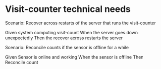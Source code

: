 # Visit-counter technical needs

Scenario: Recover across restarts of the server
that runs the visit-counter

  Given system computing visit-count
  When the server goes down unexpectedly
  Then the recover across restarts the server

Scenario: Reconcile counts if the sensor is offline for a while

  Given Sensor is online
  and working
  When the sensor is offline
  Then Reconcile count
